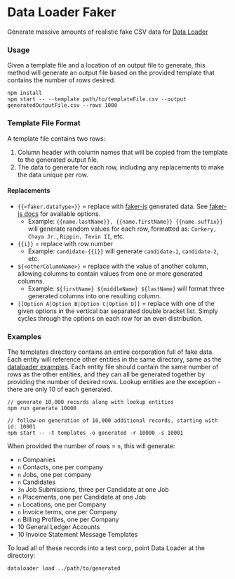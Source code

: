 # Data Loader Faker

Generate massive amounts of realistic fake CSV data for [Data Loader](https://github.com/bullhorn/dataloader)

### Usage

Given a template file and a location of an output file to generate, this method will generate
 an output file based on the provided template that contains the number of rows desired.

```
npm install
npm start -- --template path/to/templateFile.csv --output generatedOutputFile.csv --rows 1000
```

### Template File Format

A template file contains two rows:
 1. Column header with column names that will be copied from the template to the generated output file.
 2. The data to generate for each row, including any replacements to make the data unique per row.

#### Replacements

 - `{{<faker.dataType>}}` = replace with [faker-js](https://fakerjs.dev/) generated data.
     See [faker-js docs](https://fakerjs.dev/guide/) for available options.
     - Example: `{{name.lastName}}, {{name.firstName}} {{name.suffix}}` will generate random values for each row,
       formatted as: `Corkery, Chaya Jr.`, `Rippin, Tevin II`, etc.
 - `{{i}}` = replace with row number
     - Example: `candidate-{{i}}` will generate `candidate-1`, `candidate-2`, etc.
 - `${<otherColumnName>}` = replace with the value of another column, allowing columns to contain values
     from one or more generated columns.
     - Example: `${firstName} ${middleName} ${lastName}` will format three generated columns into one resulting column.
 - `[[Option A|Option B|Option C|Option D]]` = replace with one of the given options in the vertical bar
     separated double bracket list. Simply cycles through the options on each row for an even distribution.

### Examples

The templates directory contains an entire corporation full of fake data. Each entity will reference other entities in
the same directory, same as the [dataloader examples](https://github.com/bullhorn/dataloader/tree/master/examples).
Each entity file should contain the same number of rows as the other entities, and they can all be generated together
by providing the number of desired rows. Lookup entities are the exception - there are only 10 of each generated.

```
// generate 10,000 records along with lookup entities
npm run generate 10000
```

```
// follow-on generation of 10,000 additional records, starting with id: 10001
npm start -- -t templates -o generated -r 10000 -s 10001
```

When provided the number of rows = `n`, this will generate:

 - `n` Companies
 - `n` Contacts, one per company
 - `n` Jobs, one per company
 - `n` Candidates
 - `3n` Job Submissions, three per Candidate at one Job
 - `n` Placements, one per Candidate at one Job
 - `n` Locations, one per Company
 - `n` Invoice terms, one per Company
 - `n` Billing Profiles, one per Company
 - 10 General Ledger Accounts
 - 10 Invoice Statement Message Templates

To load all of these records into a test corp, point Data Loader at the directory:

```
dataloader load ../path/to/generated
```
